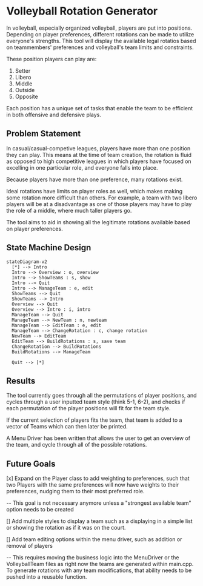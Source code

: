 # Volleyball Rotation Generator

In volleyball, especially organized volleyball, players are put into positions. Depending on player preferences, different rotations can be made to utilize everyone's strengths. This tool will display the available legal rotatios based on teammembers' preferences and volleyball's team limits and constraints.

These position players can play are:

1. Setter
2. Libero
3. Middle
4. Outside
5. Opposite

Each position has a unique set of tasks that enable the team to be efficient in both offensive and defensive plays.

## Problem Statement

In casual/casual-competive leagues, players have more than one position they can play. This means at the time of team creation, the rotation is fluid as opposed to high competitive leagues in which players have focused on excelling in one particular role, and everyone falls into place.

Because players have more than one preference, many rotations exist.

Ideal rotations have limits on player roles as well, which makes making some rotation more difficult than others. For example, a team with two libero players will be at a disadvantage as one of those players may have to play the role of a middle, where much taller players go.

The tool aims to aid in showing all the legitimate rotations available based on player preferences.

## State Machine Design

```mermaid
stateDiagram-v2
  [*] --> Intro
  Intro --> Overview : o, overview
  Intro --> ShowTeams : s, show
  Intro --> Quit
  Intro --> ManageTeam : e, edit
  ShowTeams --> Quit
  ShowTeams --> Intro
  Overview --> Quit
  Overview --> Intro : i, intro
  ManageTeam --> Quit
  ManageTeam --> NewTeam : n, newteam
  ManageTeam --> EditTeam : e, edit
  ManageTeam --> ChangeRotation : c, change rotation
  NewTeam --> EditTeam
  EditTeam --> BuildRotations : s, save team
  ChangeRotation --> BuildRotations
  BuildRotations --> ManageTeam

  Quit --> [*]
```

## Results

The tool currently goes through all the permutations of player positions, and cycles through a user inputted team style (think 5-1, 6-2), and checks if each permutation of the player positions will fit for the team style.

If the current selection of players fits the team, that team is added to a vector of Teams which can then later be printed.

A Menu Driver has been written that allows the user to get an overview of the team, and cycle through all of the possible rotations.

## Future Goals

[x] Expand on the Player class to add weighting to preferences, such that two Players with the same preferences will now have weights to their preferences, nudging them to their most preferred role.

-- This goal is not necessary anymore unless a "strongest available team" option needs to be created

[] Add multiple styles to display a team such as a displaying in a simple list or showing the rotation as if it was on the court.

[] Add team editing options within the menu driver, such as addition or removal of players

-- This requires moving the business logic into the MenuDriver or the VolleyballTeam files as right now the teams are generated within main.cpp. To generate rotations with any team modifications, that ability needs to be pushed into a reusable function.
